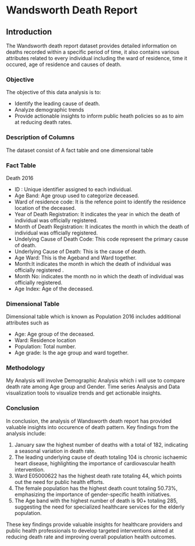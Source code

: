 # Wandsworth Death Report

## Introduction

The Wandsworth death report dataset provides detailed information on deaths recorded within a specific period of time, it also contains various attributes related to every individual including the ward of residence, time it occured, age of residence and causes of death.
### Objective

The objective of this data analysis is to:
- Identify the leading cause of death.
- Analyze demographic trends
- Provide actionable insights to inform public heath policies so as to aim at reducing death rates.



### Description of Columns

The dataset consist of A fact table and one dimensional table
### Fact Table
Death 2016

- ID : Unique identifier assigned to each individual.
- Age Band: Age group used to categorize deceased.
- Ward of residence code:  It is the refence point to identify the residence location of the deceased.
- Year of Death Registration: It indicates the year in which the death of individual was officially registered.
- Month of Death Registration: It indicates the month in which the death of individual was officially registered.
- Undelying Cause of Death Code: This code represent the primary cause of death.
- Underlying Cause of Death:  This is the cause of death.
- Age Ward: This is the Ageband and Ward together.
- Month:It indicates the month in which the death of individual was officially registered .
- Month No: indicates the month no in which the death of individual was officially registered.
- Age Index: Age of the deceased.

### Dimensional Table

Dimensional table which is known as Population 2016 includes additional attributes such as

- Age: Age group of the deceased.
- Ward: Residence location
- Population: Total number.
- Age grade: Is the age group and ward together.



### Methodology

My Analysis will involve Demographic Analysis which i will use to compare death rate among Age group and Gender.
Time series Analysis and Data visualization tools to visualize trends and get actionable insights.


### Conclusion

In conclusion, the analysis of Wandsworth death report has provided valuable insights into occurence of death pattern. Key findings from the analysis include:

1. January saw the highest number of deaths with a total of 182, indicating a seasonal variation in death rate.
2. The leading underlying cause of death totaling 104 is chronic ischaemic heart disease, highlighting the importance of cardiovascular health intervention.
3. Ward E05000622 has the highest death rate totaling 44, which points out the need for public health efforts.
4. The female population has the highest death count totaling 50.73%, emphasizing the importance of gender-specific health initiatives.
5. The Age band with the highest number of death is 90+ totaling 285, suggesting the need for specialized healthcare services for the elderly population.


These key findings provide valuable insights for healthcare providers and public health professionals to develop targeted interventions aimed at reducing death rate and improving overall population health outcomes.

